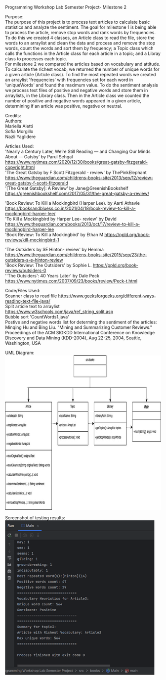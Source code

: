 Programming Workshop Lab Semester Project- Milestone 2 <br>

Purpose:<br>
The purpose of this project is to process text articles to calculate basic statistics and analyze the sentiment. The goal for milestone 1 is being able to process the article, remove stop words and rank words by frequencies. To do this we created 4 classes, an Article class to read the file, store the words to an arraylist and clean the data and process and remove the stop words, count the words and sort them by frequency; a Topic class which calls the functions in the Article class for each article in a topic; and a Libray class to processes each topic.
<br>For milestone 2 we compared the articles based on vocabulary and attitude. To calculate the richest vocab, we returned the number of unique words for a given article (Article class). To find the most repeated words we created an arraylist 'frequencies' with frequencies set for each word in 'uniqueWords' and found the maximum value. To do the sentiment analysis we process text files of positive and negative words and store them in arraylists, in the Library class. Then in the Article class we counted the number of positive and negative words appeared in a given article, determining if an article was positive, negative or neutral.<br>

Credits:<br>
Authors:<br>
Mariella Aletti<br>
Sofia Morgillo<br>
Nazli Yaglidere<br>

Articles Used:<br>
'Nearly a Century Later, We’re Still Reading — and Changing Our Minds About — Gatsby' by Parul Sehgal https://www.nytimes.com/2020/12/30/books/great-gatsby-fitzgerald-copyright.html<br>
'The Great Gatsby by F Scott Fitzgerald - review' by ThePinkElephant https://www.theguardian.com/childrens-books-site/2013/sep/12/review-great-gatsby-f-scott-fitzgerald<br>
'[The Great Gatsby]: A Review' by Jane@GreenishBookshelf https://greenishbookshelf.com/2017/05/31/the-great-gatsby-a-review/<br>

'Book Review: To Kill a Mockingbird (Harper Lee). by Aarti Athavle https://booksandbluess.co.in/2021/04/18/book-review-to-kill-a-mockingbird-harper-lee/<br>
'To Kill a Mockingbird by Harper Lee- review' by David https://www.theguardian.com/books/2013/oct/17/review-to-kill-a-mockingbird-harper-lee<br>
'Book Review: To Kill a Mockingbird' by Ethan M https://ppld.org/book-reviews/kill-mockingbird-1<br>

'The Outsiders by SE Hinton- review' by Hemma https://www.theguardian.com/childrens-books-site/2015/sep/23/the-outsiders-s-e-hinton-review<br>
'Book Review: The Outsiders' by Sophie L. https://ppld.org/book-reviews/outsiders-0<br>
''The Outsiders': 40 Years Later' by Dale Peck https://www.nytimes.com/2007/09/23/books/review/Peck-t.html<br>

Code/Files Used:<br>
Scanner class to read file https://www.geeksforgeeks.org/different-ways-reading-text-file-java/<br>
Split article text to arraylist https://www.w3schools.com/java/ref_string_split.asp<br>
Bubble sort 'CountWords1.java'<br>
Postive and negative words list for determing the sentiment of the articles: <br>
     Minqing Hu and Bing Liu. "Mining and Summarizing Customer Reviews."
 Proceedings of the ACM SIGKDD International Conference on Knowledge
 Discovery and Data Mining (KDD-2004), Aug 22-25, 2004, Seattle,
 Washington, USA <br>

 UML Diagram:
 <br>
 <img height="500" src="UML_Milestone2.jpg" />
 </br>

 Screenshot of testing results:
 <br>
 <img height="500" src="PW-Semester Project Milestone 2 Output.png" />
 </br>
 

